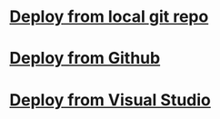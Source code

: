 # [Deploy from local git repo](../deploy-bot-local-git.md)
# [Deploy from Github](../deploy-bot-github.md)
# [Deploy from Visual Studio](../deploy-bot-visual-studio.md)